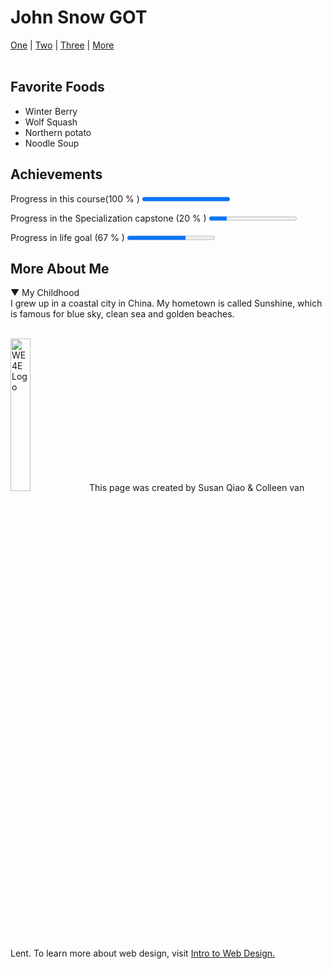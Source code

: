 <!DOCTYPE html>
<html lang = "en">
<head>
 <meta charset = "UTF-8">
 <title>John Snow GOT</title>
</head>
<body>
<h1> John Snow GOT</h1>
<nav>
<a href="/html/">One</a> |
<a href="/css/">Two</a> |
<a href="/js/">Three</a> |
<a href="/jquery/">More</a>
</nav>
<br>
 <h2> Favorite Foods</h2>
 <ul>
  <li>Winter Berry</li>
  <li>Wolf Squash</li>
  <li>Northern potato</li>
  <li>Noodle Soup</li>
</ul>
 <h2> Achievements</h2>
 <p>Progress in this course(100 &#37; ) <progress value="100" max="100">
</progress>
</p>
<p>Progress in the Specialization capstone (20 &#37; ) <progress value="20" max="100">
</progress>
</p>
<p>Progress in life goal (67 &#37; ) <progress value="67" max="100">
</progress>
</p>
<h2> More About Me</h2>
<p> &#9660; My Childhood
<br>
I grew up in a coastal city in China. My hometown is called Sunshine, which is famous for blue sky, clean sea and golden beaches.</p>
<br>
<img src="http://www.intro-webdesign.com/images/newlogo.png" width ="25%" alt="WE4E Logo">This page was created by Susan Qiao &#38; Colleen van Lent. To learn more about web design, visit <a href = "https://www.coursera.org/specializations/web-design">
Intro to Web Design.
</a>
 </body>
 </html>
